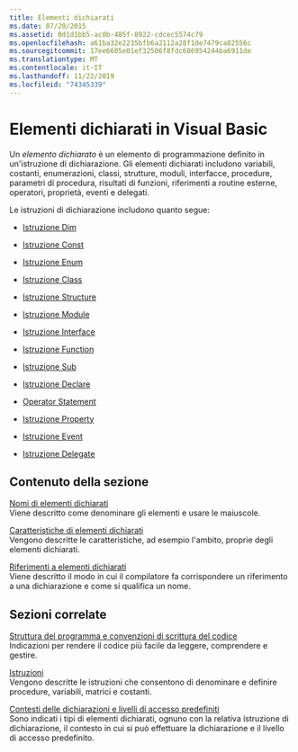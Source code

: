 ```yaml
---
title: Elementi dichiarati
ms.date: 07/20/2015
ms.assetid: 0d1d1bb5-ac0b-485f-8922-cdcec5574c79
ms.openlocfilehash: a61ba32e2235bfb6a2112a28f1de7479ca82556c
ms.sourcegitcommit: 17ee6605e01ef32506f8fdc686954244ba6911de
ms.translationtype: MT
ms.contentlocale: it-IT
ms.lasthandoff: 11/22/2019
ms.locfileid: "74345339"
---
```

# <a name="declared-elements-in-visual-basic"></a>Elementi dichiarati in Visual Basic
Un *elemento dichiarato* è un elemento di programmazione definito in un'istruzione di dichiarazione. Gli elementi dichiarati includono variabili, costanti, enumerazioni, classi, strutture, moduli, interfacce, procedure, parametri di procedura, risultati di funzioni, riferimenti a routine esterne, operatori, proprietà, eventi e delegati.  
  
 Le istruzioni di dichiarazione includono quanto segue:  
  
- [Istruzione Dim](../../../../visual-basic/language-reference/statements/dim-statement.md)  
  
- [Istruzione Const](../../../../visual-basic/language-reference/statements/const-statement.md)  
  
- [Istruzione Enum](../../../../visual-basic/language-reference/statements/enum-statement.md)  
  
- [Istruzione Class](../../../../visual-basic/language-reference/statements/class-statement.md)  
  
- [Istruzione Structure](../../../../visual-basic/language-reference/statements/structure-statement.md)  
  
- [Istruzione Module](../../../../visual-basic/language-reference/statements/module-statement.md)  
  
- [Istruzione Interface](../../../../visual-basic/language-reference/statements/interface-statement.md)  
  
- [Istruzione Function](../../../../visual-basic/language-reference/statements/function-statement.md)  
  
- [Istruzione Sub](../../../../visual-basic/language-reference/statements/sub-statement.md)  
  
- [Istruzione Declare](../../../../visual-basic/language-reference/statements/declare-statement.md)  
  
- [Operator Statement](../../../../visual-basic/language-reference/statements/operator-statement.md)  
  
- [Istruzione Property](../../../../visual-basic/language-reference/statements/property-statement.md)  
  
- [Istruzione Event](../../../../visual-basic/language-reference/statements/event-statement.md)  
  
- [Istruzione Delegate](../../../../visual-basic/language-reference/statements/delegate-statement.md)  
  
## <a name="in-this-section"></a>Contenuto della sezione  
 [Nomi di elementi dichiarati](../../../../visual-basic/programming-guide/language-features/declared-elements/declared-element-names.md)  
 Viene descritto come denominare gli elementi e usare le maiuscole.  
  
 [Caratteristiche di elementi dichiarati](../../../../visual-basic/programming-guide/language-features/declared-elements/declared-element-characteristics.md)  
 Vengono descritte le caratteristiche, ad esempio l'ambito, proprie degli elementi dichiarati.  
  
 [Riferimenti a elementi dichiarati](../../../../visual-basic/programming-guide/language-features/declared-elements/references-to-declared-elements.md)  
 Viene descritto il modo in cui il compilatore fa corrispondere un riferimento a una dichiarazione e come si qualifica un nome.  
  
## <a name="related-sections"></a>Sezioni correlate  
 [Struttura del programma e convenzioni di scrittura del codice](../../../../visual-basic/programming-guide/program-structure/program-structure-and-code-conventions.md)  
 Indicazioni per rendere il codice più facile da leggere, comprendere e gestire.  
  
 [Istruzioni](../../../../visual-basic/language-reference/statements/index.md)  
 Vengono descritte le istruzioni che consentono di denominare e definire procedure, variabili, matrici e costanti.  
  
 [Contesti delle dichiarazioni e livelli di accesso predefiniti](../../../../visual-basic/language-reference/statements/declaration-contexts-and-default-access-levels.md)  
 Sono indicati i tipi di elementi dichiarati, ognuno con la relativa istruzione di dichiarazione, il contesto in cui si può effettuare la dichiarazione e il livello di accesso predefinito.
